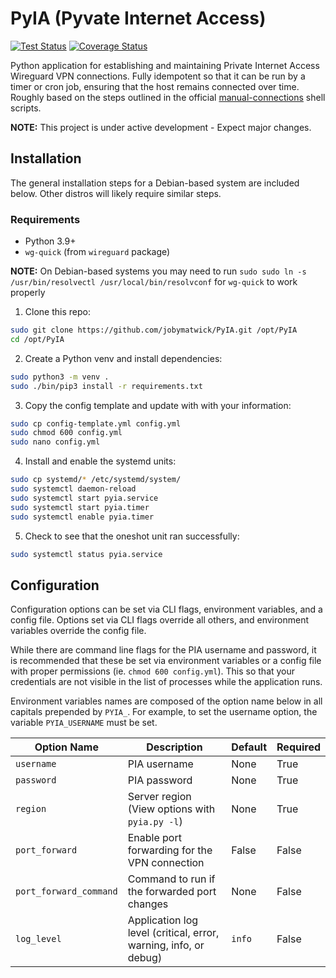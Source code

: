 # PyIA (Pyvate Internet Access)
[![Test Status](https://github.com/jobymatwick/PyIA/actions/workflows/pytest.yaml/badge.svg?branch=main)](https://github.com/jobymatwick/PyIA/actions/workflows/pytest.yaml?branch=main)
[![Coverage Status](https://coveralls.io/repos/github/jobymatwick/PyIA/badge.svg?branch=main)](https://coveralls.io/github/jobymatwick/PyIA?branch=main)


Python application for establishing and maintaining Private Internet Access
Wireguard VPN connections. Fully idempotent so that it can be run by a timer or
cron job, ensuring that the host remains connected over time. Roughly based on
the steps outlined in the official
[manual-connections](https://github.com/pia-foss/manual-connections) shell
scripts.

**NOTE:** This project is under active development - Expect major changes.


## Installation
The general installation steps for a Debian-based system are included below.
Other distros will likely require similar steps.

### Requirements
- Python 3.9+
- `wg-quick` (from `wireguard` package)

**NOTE:** On Debian-based systems you may need to run `sudo sudo ln -s /usr/bin/resolvectl
  /usr/local/bin/resolvconf` for `wg-quick` to work properly

1. Clone this repo:
```bash
sudo git clone https://github.com/jobymatwick/PyIA.git /opt/PyIA
cd /opt/PyIA
```

2. Create a Python venv and install dependencies:
```bash
sudo python3 -m venv .
sudo ./bin/pip3 install -r requirements.txt
```

3. Copy the config template and update with with your information:
```bash
sudo cp config-template.yml config.yml
sudo chmod 600 config.yml
sudo nano config.yml
```

4. Install and enable the systemd units:
```bash
sudo cp systemd/* /etc/systemd/system/
sudo systemctl daemon-reload
sudo systemctl start pyia.service
sudo systemctl start pyia.timer
sudo systemctl enable pyia.timer
```

5. Check to see that the oneshot unit ran successfully:
```bash
sudo systemctl status pyia.service
```

## Configuration
Configuration options can be set via CLI flags, environment variables, and a
config file. Options set via CLI flags override all others, and environment
variables override the config file.

While there are command line flags for the PIA username and password, it is
recommended that these be set via environment variables or a config file with
proper permissions (ie. `chmod 600 config.yml`). This so that your credentials
are not visible in the list of processes while the application runs.

Environment variables names are composed of the option name below in all
capitals prepended by `PYIA_`. For example, to set the username option, the
variable `PYIA_USERNAME` must be set.

| Option Name            | Description                                                      | Default | Required |
|------------------------|------------------------------------------------------------------|---------|----------|
| `username`             | PIA username                                                     | None    | True     |
| `password`             | PIA password                                                     | None    | True     |
| `region`               | Server region (View options with `pyia.py -l`)                   | None    | True     |
| `port_forward`         | Enable port forwarding for the VPN connection                    | False   | False    |
| `port_forward_command` | Command to run if the forwarded port changes                     | None    | False    |
| `log_level`            | Application log level (critical, error, warning, info, or debug) | `info`  | False    |
